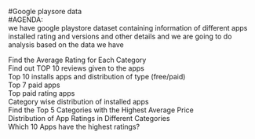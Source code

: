 #Google playsore data\
#AGENDA:\
we have google playstore dataset containing information of different apps installed rating and versions and other details and we are going to do analysis based on the data we have

Find the Average Rating for Each Category\
Find out TOP 10 reviews given to the apps\
Top 10 installs apps and distribution of type (free/paid)\
Top 7 paid apps\
Top paid rating apps\
Category wise distribution of installed apps\
Find the Top 5 Categories with the Highest Average Price\
Distribution of App Ratings in Different Categories\
Which 10 Apps have the highest ratings?
